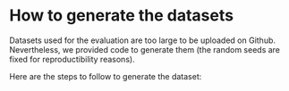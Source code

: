 # How to generate the datasets
Datasets used for the evaluation are too large to be uploaded on Github. Nevertheless, we provided code to generate them (the random seeds are fixed for reproductibility reasons).

Here are the steps to follow to generate the dataset:
